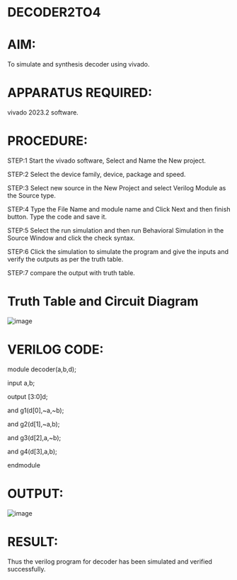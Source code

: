 # DECODER2TO4
# AIM:
To simulate and synthesis decoder using vivado.

# APPARATUS REQUIRED:
vivado 2023.2 software.

# PROCEDURE:
STEP:1 Start the vivado software, Select and Name the New project.

STEP:2 Select the device family, device, package and speed.

STEP:3 Select new source in the New Project and select Verilog Module as the Source type.

STEP:4 Type the File Name and module name and Click Next and then finish button. Type the code and save it.

STEP:5 Select the run simulation and then run Behavioral Simulation in the Source Window and click the check syntax.

STEP:6 Click the simulation to simulate the program and give the inputs and verify the outputs as per the truth table.

STEP:7 compare the output with truth table.
# Truth Table and Circuit Diagram
![image](https://github.com/RESMIRNAIR/DECODER2TO4/assets/154305926/e565d523-f8b2-4e01-8888-0eed4d07ec24)
# VERILOG CODE:
module decoder(a,b,d);

input a,b;

output [3:0]d;

and g1(d[0],~a,~b);

and g2(d[1],~a,b);

and g3(d[2],a,~b);

and g4(d[3],a,b);

endmodule

# OUTPUT:
![image](https://github.com/Ocharan10/DECODER2TO4/assets/162343019/ef6d976d-44f6-4641-bee5-8f13530a2324)
# RESULT:
Thus the verilog program for decoder has been simulated and verified successfully.


